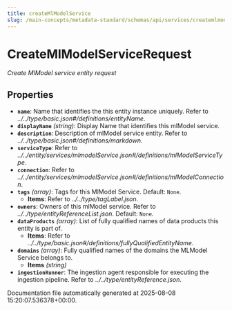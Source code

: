 ```yaml
---
title: createMlModelService
slug: /main-concepts/metadata-standard/schemas/api/services/createmlmodelservice
---
```


# CreateMlModelServiceRequest

*Create MlModel service entity request*

## Properties

- **`name`**: Name that identifies the this entity instance uniquely. Refer to *../../type/basic.json#/definitions/entityName*.
- **`displayName`** *(string)*: Display Name that identifies this mlModel service.
- **`description`**: Description of mlModel service entity. Refer to *../../type/basic.json#/definitions/markdown*.
- **`serviceType`**: Refer to *../../entity/services/mlmodelService.json#/definitions/mlModelServiceType*.
- **`connection`**: Refer to *../../entity/services/mlmodelService.json#/definitions/mlModelConnection*.
- **`tags`** *(array)*: Tags for this MlModel Service. Default: `None`.
  - **Items**: Refer to *../../type/tagLabel.json*.
- **`owners`**: Owners of this mlModel service. Refer to *../../type/entityReferenceList.json*. Default: `None`.
- **`dataProducts`** *(array)*: List of fully qualified names of data products this entity is part of.
  - **Items**: Refer to *../../type/basic.json#/definitions/fullyQualifiedEntityName*.
- **`domains`** *(array)*: Fully qualified names of the domains the MLModel Service belongs to.
  - **Items** *(string)*
- **`ingestionRunner`**: The ingestion agent responsible for executing the ingestion pipeline. Refer to *../../type/entityReference.json*.


Documentation file automatically generated at 2025-08-08 15:20:07.536378+00:00.
